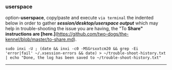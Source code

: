 ### userspace
option-**userspace**, 
copy/paste and execute `via terminal` the indented below in order to gather **_session/desktop/userspace output_** which may help in trouble-shooting the issue you are having, the "To **Share" instructions are [here.]**(https://github.com/two-dogs/the-kennel/blob/master/to-share.md).

`sudo inxi -U ; (date && inxi -c0 -MSGrsxxtcm20 && grep -Ei 'error|fail' ~/.xsession-errors && date) > ~/trouble-shoot-history.txt | echo "Done, the log has been saved to ~/trouble-shoot-history.txt"`
***

